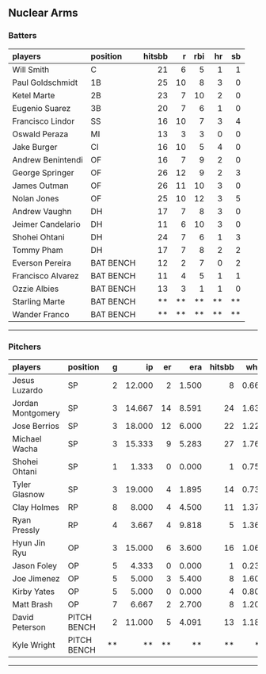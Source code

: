 ## Nuclear Arms

### Batters

 
|players           |position  | hitsbb|  r| rbi| hr| sb| 
|:-----------------|:---------|------:|--:|---:|--:|--:| 
|Will Smith        |C         |     21|  6|   5|  1|  1| 
|Paul Goldschmidt  |1B        |     25| 10|   8|  3|  0| 
|Ketel Marte       |2B        |     23|  7|  10|  2|  0| 
|Eugenio Suarez    |3B        |     20|  7|   6|  1|  0| 
|Francisco Lindor  |SS        |     16| 10|   7|  3|  4| 
|Oswald Peraza     |MI        |     13|  3|   3|  0|  0| 
|Jake Burger       |CI        |     16| 10|   5|  4|  0| 
|Andrew Benintendi |OF        |     16|  7|   9|  2|  0| 
|George Springer   |OF        |     26| 12|   9|  2|  3| 
|James Outman      |OF        |     26| 11|  10|  3|  0| 
|Nolan Jones       |OF        |     25| 10|  12|  3|  5| 
|Andrew Vaughn     |DH        |     17|  7|   8|  3|  0| 
|Jeimer Candelario |DH        |     11|  6|  10|  3|  0| 
|Shohei Ohtani     |DH        |     24|  7|   6|  1|  3| 
|Tommy Pham        |DH        |     17|  7|   8|  2|  2| 
|Everson Pereira   |BAT BENCH |     12|  2|   7|  0|  2| 
|Francisco Alvarez |BAT BENCH |     11|  4|   5|  1|  1| 
|Ozzie Albies      |BAT BENCH |     13|  3|   1|  1|  0| 
|Starling Marte    |BAT BENCH |     **| **|  **| **| **| 
|Wander Franco     |BAT BENCH |     **| **|  **| **| **| 


* * *

### Pitchers

 
|players           |position    |  g|     ip| er|   era| hitsbb|  whip| so|  w| sv| 
|:-----------------|:-----------|--:|------:|--:|-----:|------:|-----:|--:|--:|--:| 
|Jesus Luzardo     |SP          |  2| 12.000|  2| 1.500|      8| 0.667| 14|  0|  0| 
|Jordan Montgomery |SP          |  3| 14.667| 14| 8.591|     24| 1.636| 10|  0|  0| 
|Jose Berrios      |SP          |  3| 18.000| 12| 6.000|     22| 1.222| 13|  0|  0| 
|Michael Wacha     |SP          |  3| 15.333|  9| 5.283|     27| 1.761| 17|  1|  0| 
|Shohei Ohtani     |SP          |  1|  1.333|  0| 0.000|      1| 0.750|  2|  0|  0| 
|Tyler Glasnow     |SP          |  3| 19.000|  4| 1.895|     14| 0.737| 24|  2|  0| 
|Clay Holmes       |RP          |  8|  8.000|  4| 4.500|     11| 1.375|  8|  0|  2| 
|Ryan Pressly      |RP          |  4|  3.667|  4| 9.818|      5| 1.364|  6|  0|  1| 
|Hyun Jin Ryu      |OP          |  3| 15.000|  6| 3.600|     16| 1.067| 13|  1|  0| 
|Jason Foley       |OP          |  5|  4.333|  0| 0.000|      1| 0.231|  3|  0|  0| 
|Joe Jimenez       |OP          |  5|  5.000|  3| 5.400|      8| 1.600|  7|  0|  0| 
|Kirby Yates       |OP          |  5|  5.000|  0| 0.000|      4| 0.800|  6|  0|  1| 
|Matt Brash        |OP          |  7|  6.667|  2| 2.700|      8| 1.200|  8|  0|  0| 
|David Peterson    |PITCH BENCH |  2| 11.000|  5| 4.091|     13| 1.182| 12|  0|  0| 
|Kyle Wright       |PITCH BENCH | **|     **| **|    **|     **|    **| **| **| **| 


* * *



